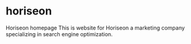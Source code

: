 # horiseon
Horiseon homepage
This is website for Horiseon a marketing company specializing in search engine optimization. 
